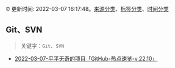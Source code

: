 :alarm_clock: 更新时间: 2022-03-07 16:17:48。[来源分类](../README.md)、[标签分类](../TAGS.md)、[时间分类](../TIMELINE.md)

## Git、SVN


> 关键字：`Git`、`SVN`



- [2022-03-07-平平无奇的项目「GitHub-热点速览-v.22.10」](https://toutiao.io/k/f66fufc) 